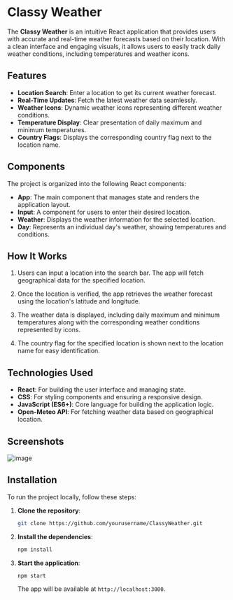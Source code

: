 # Classy Weather

The **Classy Weather** is an intuitive React application that provides users with accurate and real-time weather forecasts based on their location. With a clean interface and engaging visuals, it allows users to easily track daily weather conditions, including temperatures and weather icons.

## Features

- **Location Search**: Enter a location to get its current weather forecast.
- **Real-Time Updates**: Fetch the latest weather data seamlessly.
- **Weather Icons**: Dynamic weather icons representing different weather conditions.
- **Temperature Display**: Clear presentation of daily maximum and minimum temperatures.
- **Country Flags**: Displays the corresponding country flag next to the location name.

## Components

The project is organized into the following React components:

- **App**: The main component that manages state and renders the application layout.
- **Input**: A component for users to enter their desired location.
- **Weather**: Displays the weather information for the selected location.
- **Day**: Represents an individual day's weather, showing temperatures and conditions.

## How It Works

1. Users can input a location into the search bar. The app will fetch geographical data for the specified location.
   
2. Once the location is verified, the app retrieves the weather forecast using the location's latitude and longitude.

3. The weather data is displayed, including daily maximum and minimum temperatures along with the corresponding weather conditions represented by icons.

4. The country flag for the specified location is shown next to the location name for easy identification.

## Technologies Used

- **React**: For building the user interface and managing state.
- **CSS**: For styling components and ensuring a responsive design.
- **JavaScript (ES6+)**: Core language for building the application logic.
- **Open-Meteo API**: For fetching weather data based on geographical location.

## Screenshots

![image](https://github.com/user-attachments/assets/7604488b-e741-4183-b217-ddbe54533621)


## Installation

To run the project locally, follow these steps:

1. **Clone the repository**:
   ```bash
   git clone https://github.com/yourusername/ClassyWeather.git
   ```
2. **Install the dependencies**:
   ```bash
   npm install
   ```
3. **Start the application**:
   ```bash
   npm start
   ```

   The app will be available at `http://localhost:3000`.
